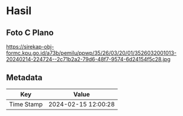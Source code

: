 # Hasil

## Foto C Plano

https://sirekap-obj-formc.kpu.go.id/a73b/pemilu/ppwp/35/26/03/20/01/3526032001013-20240214-224724--2c71b2a2-79d6-48f7-9574-6d24154f5c28.jpg


## Metadata

| Key        | Value               |
| ---------- | ------------------- |
| Time Stamp | 2024-02-15 12:00:28 |



